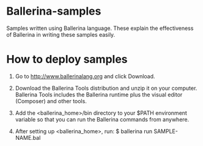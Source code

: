 # Ballerina-samples
  Samples written using Ballerina language. These explain the effectiveness of Ballerina in writing these samples easily.

# How to deploy samples
  1. Go to http://www.ballerinalang.org and click Download.

  2. Download the Ballerina Tools distribution and unzip it on your computer. Ballerina Tools includes the Ballerina runtime plus the visual editor (Composer) and other tools.
  
  3. Add the <ballerina_home>/bin directory to your $PATH environment variable so that you can run the Ballerina commands from anywhere.

  4. After setting up <ballerina_home>, run: $ ballerina run SAMPLE-NAME.bal
